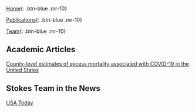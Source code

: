 [Home](https://mortality-surv-and-reporting-proj.github.io/home){: .btn-blue .mr-10} 

[Publications](https://mortality-surv-and-reporting-proj.github.io/publications){: .btn-blue .mr-10} 

[Team](https://mortality-surv-and-reporting-proj.github.io/team){: .btn-blue .mr-10} 

## Academic Articles 
[County-level estimates of excess mortality associated with COVID-19 in the United States](https://pubmed.ncbi.nlm.nih.gov/35018297/)

## Stokes Team in the News 
[USA Today](https://www.usatoday.com/in-depth/news/nation/2021/12/22/covid-deaths-obscured-inaccurate-death-certificates/8899157002/)
